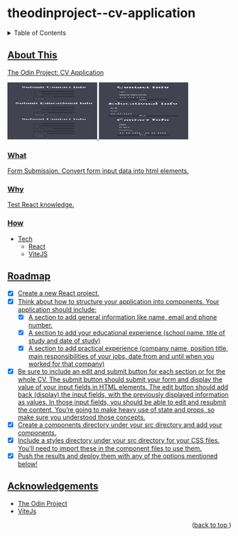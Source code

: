 # theodinproject--cv-application
<a name="readme-top"></a>
<details>
    <summary>Table of Contents</summary>
    <ol>
        <li>
            <a href="#about-this">About This</a>
            <ul>
                <li><a href="#what">What</li>
                <li><a href="#why">Why</li>
                <li><a href="#how">How</li>
            </ul>
        </li>
        <li><a href="#roadmap">Roadmap</li>
        <li><a href="#acknowledgements">Acknowledgements</li>
    </ol>
</details>

## About This
The Odin Project: CV Application

<p float="left">
    <img src="/public/example.png" width="40%" height = 128px/>
    <img src="/public/example__submission.png" width="40%" height = 128px/>
</p>

### What

Form Submission.
Convert form input data into html elements.

### Why

Test React knowledge.

### How
* Tech
    * React
    * ViteJS

## Roadmap
- [x] Create a new React project.
- [x] Think about how to structure your application into components. Your application should include:
    - [x] A section to add general information like name, email and phone number.
    - [x] A section to add your educational experience (school name, title of study and date of study)
    - [x] A section to add practical experience (company name, position title, main responsibilities of your jobs, date from and until when you worked for that company)
- [x] Be sure to include an edit and submit button for each section or for the whole CV. The submit button should submit your form and display the value of your input fields in HTML elements. The edit button should add back (display) the input fields, with the previously displayed information as values. In those input fields, you should be able to edit and resubmit the content. You’re going to make heavy use of state and props, so make sure you understood those concepts.
- [x] Create a components directory under your src directory and add your components.
- [x] Include a styles directory under your src directory for your CSS files. You’ll need to import these in the component files to use them.
- [x] Push the results and deploy them with any of the options mentioned below!

## Acknowledgements
* [The Odin Project](https://www.theodinproject.com/)
* [ViteJs](https://vitejs.dev)
<p align="right">(<a href="#readme-top">back to top </a>)</p>